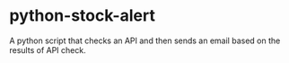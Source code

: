 # python-stock-alert
A python script that checks an API and then sends an email based on the results of API check.
